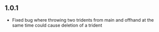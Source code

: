 1.0.1
-
- Fixed bug where throwing two tridents from main and offhand at the same time could cause deletion of a trident